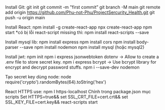 Install Git:
git init
git commit -m "first commit”
git branch -M main
git remote add origin https://github.com/Phu-not-Phu/ProjectSercurity_Health.git
git push -u origin main

Install React:
npm install -g create-react-app
npx create-react-app
npm start
*có bị lỗi react-script missing thì: npm install react-scripts --save

Install mysql lib:
npm install express 
npm install cors
npm install body-parser --save 
npm install nodemon 
npm install mysql (hoặc mysql2)

Install jwt:
npm init
npm i express jsonwebtoken dotenv
-> Allow to create a .env file to store secret key.
npm i express bcrypt
-> Use bcrypt library for encrypt and decrypt password stuffs.
npm i --save-dev nodemon

Tạo secret key dùng node:
node
require('crypto').randomBytes(64).toString('hex')

React HTTPS use:
npm I https-localhost
Chỉnh trong package.json mục scripts
Set HTTPS=true&& set SSL_CRT_FILE=cert.crt&& set SSL_KEY_FILE=cert.key&& react-scripts start

